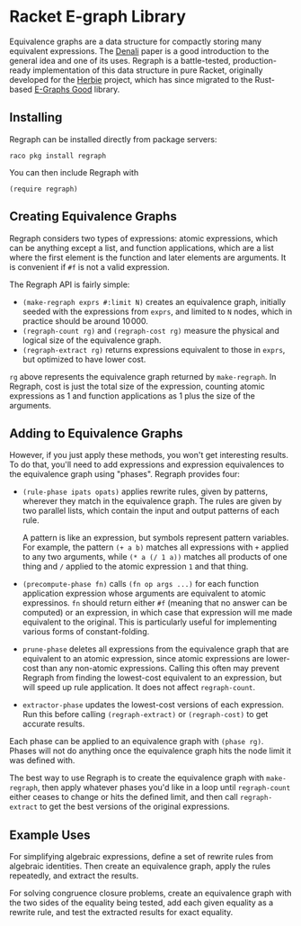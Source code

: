 Racket E-graph Library
======================

Equivalence graphs are a data structure for compactly storing many
equivalent expressions. The
[Denali](https://dl.acm.org/citation.cfm?id=512566) paper is a good
introduction to the general idea and one of its uses. Regraph is a
battle-tested, production-ready implementation of this data structure
in pure Racket, originally developed for the
[Herbie](https://herbie.uwplse.org/) project, which has since migrated
to the Rust-based [E-Graphs Good](https://github.com/mwillsey/egg) library.

Installing
----------

Regraph can be installed directly from package servers:

    raco pkg install regraph

You can then include Regraph with

    (require regraph)

Creating Equivalence Graphs
---------------------------

Regraph considers two types of expressions: atomic expressions, which
can be anything except a list, and function applications, which are a
list where the first element is the function and later elements are
arguments. It is convenient if `#f` is not a valid expression.

The Regraph API is fairly simple:

- `(make-regraph exprs #:limit N)` creates an equivalence graph,
  initially seeded with the expressions from `exprs`, and limited to
  `N` nodes, which in practice should be around 10 000.
- `(regraph-count rg)` and `(regraph-cost rg)` measure the physical
  and logical size of the equivalence graph.
- `(regraph-extract rg)` returns expressions equivalent to those in
  `exprs`, but optimized to have lower cost.

`rg` above represents the equivalence graph returned by
`make-regraph`. In Regraph, cost is just the total size of the
expression, counting atomic expressions as 1 and function applications
as 1 plus the size of the arguments.

Adding to Equivalence Graphs
----------------------------

However, if you just apply these methods, you won't get interesting
results. To do that, you'll need to add expressions and expression
equivalences to the equivalence graph using "phases". Regraph provides
four:

- `(rule-phase ipats opats)` applies rewrite rules, given by patterns,
  wherever they match in the equivalence graph. The rules are given by
  two parallel lists, which contain the input and output patterns of
  each rule.
  
  A pattern is like an expression, but symbols represent
  pattern variables. For example, the pattern `(+ a b)` matches all
  expressions with `+` applied to any two arguments, while `(* a (/ 1
  a))` matches all products of one thing and `/` applied to the atomic
  expression `1` and that thing.

- `(precompute-phase fn)` calls `(fn op args ...)` for each function
  application expression whose arguments are equivalent to atomic
  expressinos. `fn` should return either `#f` (meaning that no answer
  can be computed) or an expression, in which case that expression
  will me made equivalent to the original. This is particularly useful
  for implementing various forms of constant-folding.
  
- `prune-phase` deletes all expressions from the equivalence graph
  that are equivalent to an atomic expression, since atomic
  expressions are lower-cost than any non-atomic expressions. Calling
  this often may prevent Regraph from finding the lowest-cost
  equivalent to an expression, but will speed up rule application. It
  does not affect `regraph-count`.

- `extractor-phase` updates the lowest-cost versions of each
  expression. Run this before calling `(regraph-extract)` or
  `(regraph-cost)` to get accurate results.

Each phase can be applied to an equivalence graph with `(phase rg)`.
Phases will not do anything once the equivalence graph hits the node
limit it was defined with.

The best way to use Regraph is to create the equivalence graph with
`make-regraph`, then apply whatever phases you'd like in a loop until
`regraph-count` either ceases to change or hits the defined limit, and
then call `regraph-extract` to get the best versions of the original
expressions.

Example Uses
------------

For simplifying algebraic expressions, define a set of rewrite rules
from algebraic identities. Then create an equivalence graph, apply the
rules repeatedly, and extract the results.

For solving congruence closure problems, create an equivalence graph
with the two sides of the equality being tested, add each given
equality as a rewrite rule, and test the extracted results for exact
equality.

